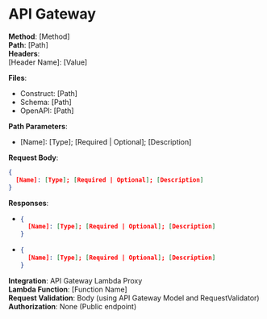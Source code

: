# API Gateway

**Method**: [Method]  
**Path**: [Path]  
**Headers**:  
[Header Name]: [Value]

**Files**:

- Construct: [Path]
- Schema: [Path]
- OpenAPI: [Path]

**Path Parameters**:

- [Name]: [Type]; [Required | Optional]; [Description]

**Request Body**:

```json
{
  [Name]: [Type]; [Required | Optional]; [Description]
}
```

**Responses**:

- [Status Code]: [Description]
  ```json
  {
    [Name]: [Type]; [Required | Optional]; [Description]
  }
  ```
- [Status Code]: [Description]
  ```json
  {
    [Name]: [Type]; [Required | Optional]; [Description]
  }
  ```

**Integration**: API Gateway Lambda Proxy  
**Lambda Function**: [Function Name]  
**Request Validation**: Body (using API Gateway Model and RequestValidator)  
**Authorization**: None (Public endpoint)
